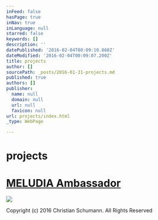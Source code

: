```yaml
---
inFeed: false
hasPage: true
inNav: true
inLanguage: null
starred: false
keywords: []
description: ''
datePublished: '2016-02-04T00:09:10.868Z'
dateModified: '2016-02-04T00:09:07.200Z'
title: projects
author: []
sourcePath: _posts/2016-01-31-projects.md
published: true
authors: []
publisher:
  name: null
  domain: null
  url: null
  favicon: null
url: projects/index.html
_type: WebPage

---
```

# projects

# [MELUDIA Ambassador][0]
![](https://the-grid-user-content.s3-us-west-2.amazonaws.com/8ede0183-1045-4970-bcb8-2e9794190b7d.jpg)

Copyright (c) 2016 Christian Schumann. All Rights Reserved

[0]: https://www.youtube.com/watch?v=nFSu10IYMWQ